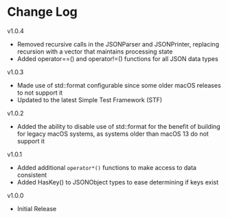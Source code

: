 # Change Log

v1.0.4

- Removed recursive calls in the JSONParser and JSONPrinter, replacing recursion
  with a vector that maintains processing state
- Added operator==() and operator!=() functions for all JSON data types

v1.0.3

- Made use of std::format configurable since some older macOS releases
  to not support it
- Updated to the latest Simple Test Framework (STF)

v1.0.2

- Added the ability to disable use of std::format for the benefit of building
  for legacy macOS systems, as systems older than macOS 13 do not support it

v1.0.1

- Added additional `operator*()` functions to make access to data consistent
- Added HasKey() to JSONObject types to ease determining if keys exist

v1.0.0

- Initial Release
